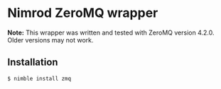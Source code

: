 # Nimrod ZeroMQ wrapper

**Note:** This wrapper was written and tested with ZeroMQ version 4.2.0. Older
versions may not work.

## Installation

```
$ nimble install zmq
```
